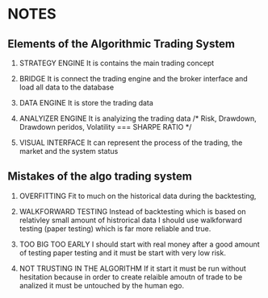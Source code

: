 # NOTES

## Elements of the Algorithmic Trading System
 
 1. STRATEGY ENGINE
    It is contains the main trading concept

 2. BRIDGE
    It is connect the trading engine and the broker interface and
    load all data to the database

 3. DATA ENGINE
    It is store the trading data
    
 4. ANALYIZER ENGINE
    It is analyizing the trading data
     /* Risk, Drawdown, Drawdown peridos, Volatility === SHARPE RATIO */

 5. VISUAL INTERFACE
    It can represent the process of the trading, the market and the system status


## Mistakes of the algo trading system

1. OVERFITTING
    Fit to much on the historical data during the backtesting,

2. WALKFORWARD TESTING
    Instead of backtesting which is based on relativley small amount of histrorical data
    I should use walkforward testing (paper testing) which is far more reliable and true.

3. TOO BIG TOO EARLY
    I should start with real money after a good amount of testing paper testing and it must be start with 
    very low risk.

4. NOT TRUSTING IN THE ALGORITHM
    If it start it must be run without hesitation because in order to create relaible amoutn of trade to be analized it must be untouched by the human ego.
